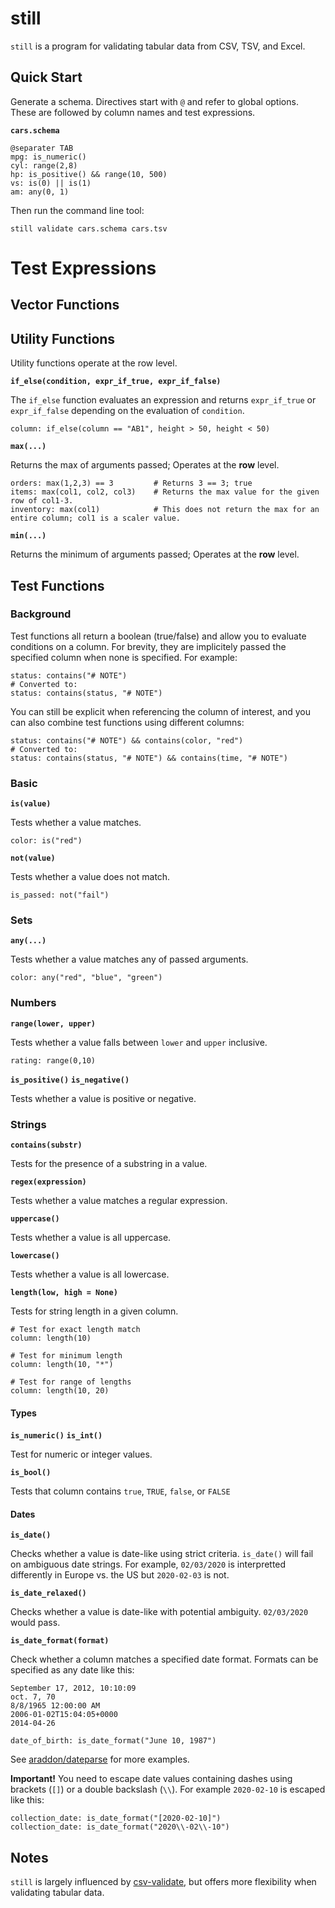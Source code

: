 # still

`still` is a program for validating tabular data from CSV, TSV, and Excel.

## Quick Start

Generate a schema. Directives start with `@` and refer to global options. These are followed by column names and test expressions.

__`cars.schema`__
```
@separater TAB
mpg: is_numeric()
cyl: range(2,8)
hp: is_positive() && range(10, 500)
vs: is(0) || is(1)
am: any(0, 1)
```

Then run the command line tool:

```
still validate cars.schema cars.tsv
```

# Test Expressions

## Vector Functions

## Utility Functions

Utility functions operate at the row level.

__`if_else(condition, expr_if_true, expr_if_false)`__

The `if_else` function evaluates an expression and returns `expr_if_true` or `expr_if_false` depending on the evaluation of `condition`.

```
column: if_else(column == "AB1", height > 50, height < 50)
```

__`max(...)`__

Returns the max of arguments passed; Operates at the __row__ level.

```
orders: max(1,2,3) == 3         # Returns 3 == 3; true
items: max(col1, col2, col3)    # Returns the max value for the given row of col1-3.
inventory: max(col1)            # This does not return the max for an entire column; col1 is a scaler value.
```

__`min(...)`__

Returns the minimum of arguments passed; Operates at the __row__ level.

## Test Functions

### Background

Test functions all return a boolean (true/false) and allow you to evaluate conditions on a column. For brevity, they are implicitely passed the specified column when none is specified. For example:

```
status: contains("# NOTE")
# Converted to:
status: contains(status, "# NOTE")
```

You can still be explicit when referencing the column of interest, and you can also combine test functions using different columns:

```
status: contains("# NOTE") && contains(color, "red")
# Converted to:
status: contains(status, "# NOTE") && contains(time, "# NOTE")
```

### Basic

__`is(value)`__

Tests whether a value matches.

```
color: is("red")
```

__`not(value)`__

Tests whether a value does not match.

```
is_passed: not("fail")
```

### Sets

__`any(...)`__

Tests whether a value matches any of passed arguments.

```
color: any("red", "blue", "green")
```

### Numbers

__`range(lower, upper)`__

Tests whether a value falls between `lower` and `upper` inclusive.

```
rating: range(0,10)
```

__`is_positive()`__
__`is_negative()`__

Tests whether a value is positive or negative.


### Strings

__`contains(substr)`__

Tests for the presence of a substring in a value.

__`regex(expression)`__

Tests whether a value matches a regular expression.

__`uppercase()`__

Tests whether a value is all uppercase.

__`lowercase()`__

Tests whether a value is all lowercase.

__`length(low, high = None)`__

Tests for string length in a given column.

```
# Test for exact length match
column: length(10)

# Test for minimum length
column: length(10, "*")

# Test for range of lengths
column: length(10, 20)
```

#### Types

__`is_numeric()`__
__`is_int()`__

Test for numeric or integer values.

__`is_bool()`__

Tests that column contains `true`, `TRUE`, `false`, or `FALSE`

#### Dates

__`is_date()`__

Checks whether a value is date-like using strict criteria. `is_date()` will fail on ambiguous date strings. For example, `02/03/2020` is interpretted differently in Europe vs. the US but `2020-02-03` is not.

__`is_date_relaxed()`__

Checks whether a value is date-like with potential ambiguity. `02/03/2020` would pass.

__`is_date_format(format)`__

Check whether a column matches a specified date format. Formats can be specified as any date like this:

```
September 17, 2012, 10:10:09
oct. 7, 70
8/8/1965 12:00:00 AM
2006-01-02T15:04:05+0000
2014-04-26
```

```
date_of_birth: is_date_format("June 10, 1987")
```

See [araddon/dateparse](https://github.com/araddon/dateparse/blob/master/example/main.go#L12) for more examples.

__Important!__ You need to escape date values containing dashes using brackets (`[]`) or a double backslash (`\\`). For example `2020-02-10` is escaped like this:

```
collection_date: is_date_format("[2020-02-10]")
collection_date: is_date_format("2020\\-02\\-10")
```

## Notes

`still` is largely influenced by [csv-validate](http://digital-preservation.github.io/csv-validator/), but offers more flexibility when validating tabular data.
